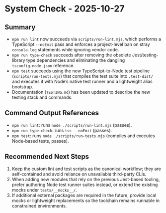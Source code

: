 # System Check - 2025-10-27

## Summary
- `npm run lint` now succeeds via `scripts/run-lint.mjs`, which performs a TypeScript `--noEmit` pass and enforces a project-level ban on stray `console.log` statements while ignoring vendor code.
- `npm run type-check` succeeds after removing the obsolete Jest/testing-library type dependencies and eliminating the dangling `tsconfig.node.json` reference.
- `npm test` succeeds using the new TypeScript-to-Node test pipeline (`scripts/run-tests.mjs`) that compiles the test suite into `.test-dist/` and executes it with Node’s native test runner and a lightweight alias bootstrap.
- Documentation (`TESTING.md`) has been updated to describe the new testing stack and commands.

## Command Output References
- `npm run lint`: runs `node ./scripts/run-lint.mjs` (passes).
- `npm run type-check`: runs `tsc --noEmit` (passes).
- `npm test`: runs `node ./scripts/run-tests.mjs` (compiles and executes Node-based tests, passes).

## Recommended Next Steps
1. Keep the custom lint and test scripts as the canonical workflow; they are self-contained and avoid reliance on unavailable third-party CLIs.
2. When adding new modules that rely on the previous Jest-based tooling, prefer authoring Node test runner suites instead, or extend the existing mocks under `tests/__mocks__/`.
3. If additional external packages are required in the future, provide local mocks or lightweight replacements so the toolchain remains runnable in constrained environments.
